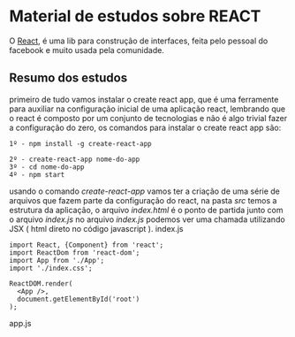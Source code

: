 # Material de estudos sobre REACT

O [React](https://facebook.github.io/react/), é uma lib para construção de interfaces, feita pelo pessoal do facebook e muito usada pela comunidade.

## Resumo dos estudos

primeiro de tudo vamos instalar o create react app, que é uma ferramente para auxiliar na configuração inicial de uma aplicação react, lembrando que o react é composto por um conjunto de tecnologias e não é algo trivial fazer a configuração do zero, os comandos para instalar o create react app são:
````
1º - npm install -g create-react-app

2º - create-react-app nome-do-app
3º - cd nome-do-app
4º - npm start
````
usando o comando *create-react-app* vamos ter a criação de uma série de arquivos que fazem parte da configuração do react, na pasta *src* temos a estrutura da aplicação, o arquivo *index.html* é o ponto de partida junto com o arquivo *index.js* no arquivo *index.js* podemos ver uma chamada utilizando JSX ( html direto no código javascript ).
index.js
````
import React, {Component} from 'react';
import ReactDom from 'react-dom';
import App from './App';
import './index.css';

ReactDOM.render(
  <App />,
  document.getElementById('root')
);
````
app.js
````

````
